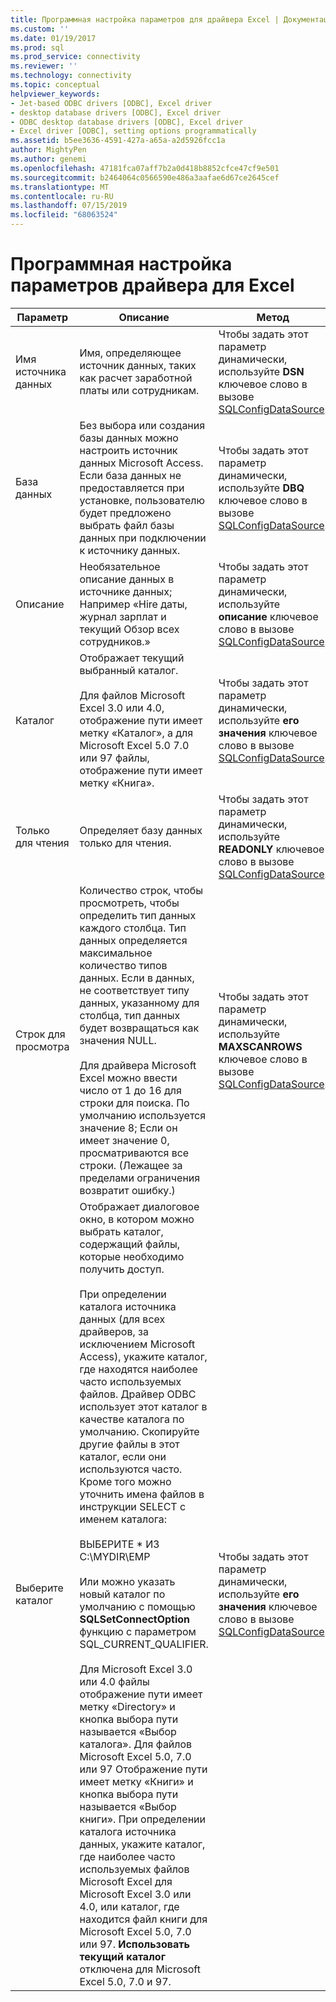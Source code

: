 ```yaml
---
title: Программная настройка параметров для драйвера Excel | Документация Майкрософт
ms.custom: ''
ms.date: 01/19/2017
ms.prod: sql
ms.prod_service: connectivity
ms.reviewer: ''
ms.technology: connectivity
ms.topic: conceptual
helpviewer_keywords:
- Jet-based ODBC drivers [ODBC], Excel driver
- desktop database drivers [ODBC], Excel driver
- ODBC desktop database drivers [ODBC], Excel driver
- Excel driver [ODBC], setting options programmatically
ms.assetid: b5ee3636-4591-427a-a65a-a2d5926fcc1a
author: MightyPen
ms.author: genemi
ms.openlocfilehash: 47181fca07aff7b2a0d418b8852cfce47cf9e501
ms.sourcegitcommit: b2464064c0566590e486a3aafae6d67ce2645cef
ms.translationtype: MT
ms.contentlocale: ru-RU
ms.lasthandoff: 07/15/2019
ms.locfileid: "68063524"
---
```

# <a name="setting-options-programmatically-for-the-excel-driver"></a>Программная настройка параметров драйвера для Excel

|Параметр|Описание|Метод|  
|------------|-----------------|------------|  
|Имя источника данных|Имя, определяющее источник данных, таких как расчет заработной платы или сотрудникам.|Чтобы задать этот параметр динамически, используйте **DSN** ключевое слово в вызове [SQLConfigDataSource](../../odbc/microsoft/odbc-jet-sqlconfigdatasource-excel-driver.md).|  
|База данных|Без выбора или создания базы данных можно настроить источник данных Microsoft Access. Если база данных не предоставляется при установке, пользователю будет предложено выбрать файл базы данных при подключении к источнику данных.|Чтобы задать этот параметр динамически, используйте **DBQ** ключевое слово в вызове [SQLConfigDataSource](../../odbc/microsoft/odbc-jet-sqlconfigdatasource-excel-driver.md).|  
|Описание|Необязательное описание данных в источнике данных; Например «Hire даты, журнал зарплат и текущий Обзор всех сотрудников.»|Чтобы задать этот параметр динамически, используйте **описание** ключевое слово в вызове [SQLConfigDataSource](../../odbc/microsoft/odbc-jet-sqlconfigdatasource-excel-driver.md).|  
|Каталог|Отображает текущий выбранный каталог.<br /><br /> Для файлов Microsoft Excel 3.0 или 4.0, отображение пути имеет метку «Каталог», а для Microsoft Excel 5.0 7.0 или 97 файлы, отображение пути имеет метку «Книга».|Чтобы задать этот параметр динамически, используйте **его значения** ключевое слово в вызове [SQLConfigDataSource](../../odbc/microsoft/odbc-jet-sqlconfigdatasource-excel-driver.md).|  
|Только для чтения|Определяет базу данных только для чтения.|Чтобы задать этот параметр динамически, используйте **READONLY** ключевое слово в вызове [SQLConfigDataSource](../../odbc/microsoft/odbc-jet-sqlconfigdatasource-excel-driver.md).|  
|Строк для просмотра|Количество строк, чтобы просмотреть, чтобы определить тип данных каждого столбца. Тип данных определяется максимальное количество типов данных. Если в данных, не соответствует типу данных, указанному для столбца, тип данных будет возвращаться как значения NULL.<br /><br /> Для драйвера Microsoft Excel можно ввести число от 1 до 16 для строки для поиска. По умолчанию используется значение 8; Если он имеет значение 0, просматриваются все строки. (Лежащее за пределами ограничения возвратит ошибку.)|Чтобы задать этот параметр динамически, используйте **MAXSCANROWS** ключевое слово в вызове [SQLConfigDataSource](../../odbc/microsoft/odbc-jet-sqlconfigdatasource-excel-driver.md).|  
|Выберите каталог|Отображает диалоговое окно, в котором можно выбрать каталог, содержащий файлы, которые необходимо получить доступ.<br /><br /> При определении каталога источника данных (для всех драйверов, за исключением Microsoft Access), укажите каталог, где находятся наиболее часто используемых файлов. Драйвер ODBC использует этот каталог в качестве каталога по умолчанию. Скопируйте другие файлы в этот каталог, если они используются часто. Кроме того можно уточнить имена файлов в инструкции SELECT с именем каталога:<br /><br /> ВЫБЕРИТЕ \* ИЗ C:\MYDIR\EMP<br /><br /> Или можно указать новый каталог по умолчанию с помощью **SQLSetConnectOption** функцию с параметром SQL_CURRENT_QUALIFIER.<br /><br /> Для Microsoft Excel 3.0 или 4.0 файлы отображение пути имеет метку «Directory» и кнопка выбора пути называется «Выбор каталога». Для файлов Microsoft Excel 5.0, 7.0 или 97 Отображение пути имеет метку «Книги» и кнопка выбора пути называется «Выбор книги». При определении каталога источника данных, укажите каталог, где наиболее часто используемых файлов Microsoft Excel для Microsoft Excel 3.0 или 4.0, или каталог, где находится файл книги для Microsoft Excel 5.0, 7.0 или 97. **Использовать текущий каталог** отключена для Microsoft Excel 5.0, 7.0 и 97.|Чтобы задать этот параметр динамически, используйте **его значения** ключевое слово в вызове [SQLConfigDataSource](../../odbc/microsoft/odbc-jet-sqlconfigdatasource-excel-driver.md).|
